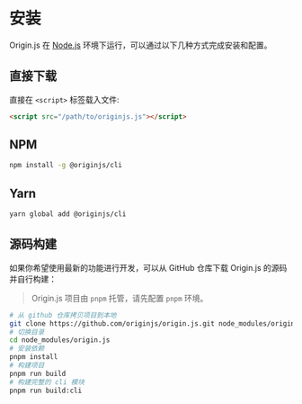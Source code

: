 # 安装

Origin.js 在 [Node.js](https://nodejs.org/en/) 环境下运行，可以通过以下几种方式完成安装和配置。

## 直接下载

直接在 `<script>` 标签载入文件:

```html
<script src="/path/to/originjs.js"></script>
```

## NPM

```bash
npm install -g @originjs/cli
```

## Yarn

```bash
yarn global add @originjs/cli
```

## 源码构建

如果你希望使用最新的功能进行开发，可以从 GitHub 仓库下载 Origin.js 的源码并自行构建：

> Origin.js 项目由 `pnpm` 托管，请先配置 `pnpm` 环境。

```bash
# 从 github 仓库拷贝项目到本地
git clone https://github.com/originjs/origin.js.git node_modules/origin.js
# 切换目录
cd node_modules/origin.js
# 安装依赖
pnpm install
# 构建项目
pnpm run build
# 构建完整的 cli 模块
pnpm run build:cli
```
